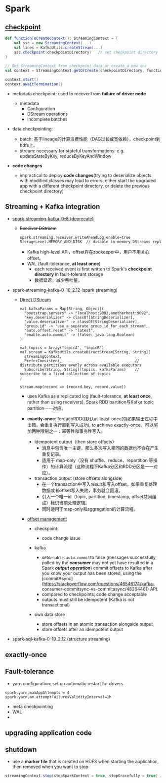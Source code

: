# Spark



## [checkpoint](http://spark.apache.org/docs/2.0.2/streaming-programming-guide.html#checkpointing)
```scala
def functionToCreateContext(): StreamingContext = {
    val ssc = new StreamingContext(...)   
    val lines = KafkaUtils.createStream(...)
    ssc.checkpoint(checkpointDirectory)   // set checkpoint directory
}
 
// Get StreamingContext from checkpoint data or create a new one
val context = StreamingContext.getOrCreate(checkpointDirectory, functionToCreateContext _)

context.start()
context.awaitTermination()
```

- metadata checkpoint: used to recover from **failure of driver node**
  - metadata
    - Configuration 
    - DStream operations
    - Incomplete batches 

- data checkpointing: 
  - batch: 基于lineage的计算浪费性能（DAG过长或宽依赖），checkpoint到hdfs上。
  - stream: necessary for stateful transformations: e.g. updateStateByKey, reduceByKeyAndWindow 

- **code changes**
  - impractical to deploy **code changes**(trying to deserialize objects with modified classes may lead to errors, either start the upgraded app with a different checkpoint directory, or delete the previous checkpoint directory)





   
    
## Streaming + Kafka Integration

- [~~spark-streaming-kafka-0-8 (deprecate)~~](https://blog.csdn.net/qq_17310871/article/details/104899853)
  - ~~Receiver DStream~~
    ```bash
    spark.streaming.receiver.writeAheadLog.enable=true
    StorageLevel.MEMORY_AND_DISK  // disable in-memory DStreams replication  
    ```  
    - Kafka high-level API，offset存在zookeeper中，用户不用关心offset。
    - WAL (fault-tolerance, **at least once**)
       - each received event is first written to Spark's **checkpoint directory** in fault-tolerant storage
       - 数据延迟，减少吞吐量。
  
  
- spark-streaming-kafka-0-10_2.12 (spark streaming)
  - [Direct DStream](https://spark.apache.org/docs/latest/streaming-kafka-0-10-integration.html)
    ```
    val kafkaParams = Map[String, Object](
      "bootstrap.servers" -> "localhost:9092,anotherhost:9092",
      "key.deserializer" -> classOf[StringDeserializer],
      "value.deserializer" -> classOf[StringDeserializer],
      "group.id" -> "use_a_separate_group_id_for_each_stream",
      "auto.offset.reset" -> "latest",
      "enable.auto.commit" -> (false: java.lang.Boolean)
    )

    val topics = Array("topicA", "topicB")
    val stream = KafkaUtils.createDirectStream[String, String](
      streamingContext,
      PreferConsistent,                                 // distribute partitions evenly across available executors
      Subscribe[String, String](topics, kafkaParams)    // subscribe to a fixed collection of topics
    )

    stream.map(record => (record.key, record.value))    
    
    ```
    - uses Kafka as a replicated log (fault-tolerance, **at least once**, rather than using receivers), Spark RDD partition与Kafka topic partition一一对应。
    - **exactly-once**: foreachRDD()默认at-least-once的(如果输出过程中出错，会重复执行直到写入成功), to achieve exactly-once，可以施加两种限制之一：幂等性和事务性写入。
        - idempotent output（then store offsets）
            - 消息中包含唯一主键，那么多次写入相同的数据也不会在产生重复记录。 
            - 适用于 map-only（没有 shuffle、reduce、repartition 等操作）的计算流程（这种流程下Kafka分区和RDD分区是一一对应）。
        - transaction output (store offsets alongside)
            - 在一个transaction中写入result和写入offset，如果重复处理数据或者offset写入失败，事务就会回滚。
            - 引入一个唯一id（topic, partition, timestamp, offset共同组成）标识当前处理逻辑。
            - 同时适用于map-only和aggregation的计算流程。

    - [offset management](https://spark.apache.org/docs/latest/streaming-kafka-0-10-integration.html#storing-offsets)
      - checkpoint: 
        - code change issue
    
      - kafka
        - sets```enable.auto.commit```to false (messages successfully polled by the ***consumer*** may not yet have resulted in a Spark ***output operation***)
          commit offsets to Kafka after you know your output has been stored, using the [commitAsync](https://stackoverflow.com/questions/46546174/kafka-                     consumer-commitsync-vs-commitasync/48264461) API.
        - compared to checkpoints, code change acceptable
        - outputs must still be idempotent (Kafka is not transactional)
        
      - own data store
        - store offsets in an atomic transaction alongside output
        - store offsets after an idempotent output
        

 
- spark-sql-kafka-0-10_2.12 (structure streaming)


**exactly-once**    
- 
    
    
    
    
    
    
    
## Fault-tolerance
- yarn configuration: set up automatic restart for drivers
```bash
spark.yarn.maxAppAttempts = 4   
spark.yarn.am.attemptFailuresValidityInterval=1h    

```
- meta checkpointing
- WAL
- 




## upgrading application code
## shutdown
- use a **marker file** that is created on HDFS when starting the application, then removed when you want to stop
```scala
streamingContext.stop(stopSparkContext = true, stopGracefully = true) // use a separate thread 

```







